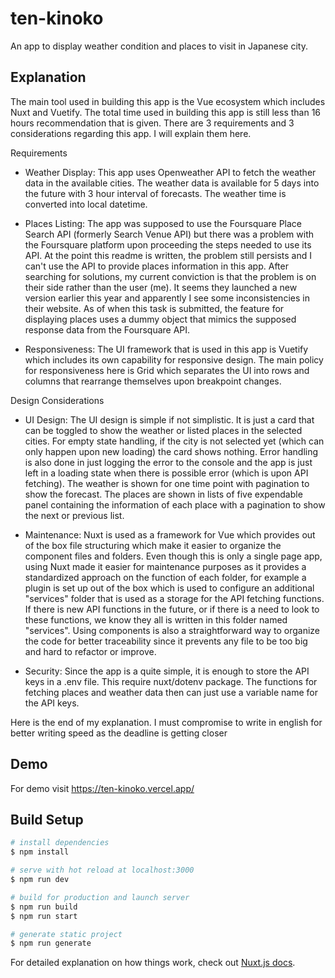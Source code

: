 # ten-kinoko

An app to display weather condition and places to visit in Japanese city.

## Explanation

The main tool used in building this app is the Vue ecosystem which includes Nuxt and Vuetify. The total time used in building this app is still less than 16 hours recommendation that is given. There are 3 requirements and 3 considerations regarding this app. I will explain them here.

Requirements

- Weather Display: This app uses Openweather API to fetch the weather data in the available cities. The weather data is available for 5 days into the future with 3 hour interval of forecasts. The weather time is converted into local datetime.

- Places Listing: The app was supposed to use the Foursquare Place Search API (formerly Search Venue API) but there was a problem with the Foursquare platform upon proceeding the steps needed to use its API. At the point this readme is written, the problem still persists and I can't use the API to provide places information in this app. After searching for solutions, my current conviction is that the problem is on their side rather than the user (me). It seems they launched a new version earlier this year and apparently I see some inconsistencies in their website. As of when this task is submitted, the feature for displaying places uses a dummy object that mimics the supposed response data from the Foursquare API.

- Responsiveness: The UI framework that is used in this app is Vuetify which includes its own capability for responsive design. The main policy for responsiveness here is Grid which separates the UI into rows and columns that rearrange themselves upon breakpoint changes.

Design Considerations

- UI Design: The UI design is simple if not simplistic. It is just a card that can be toggled to show the weather or listed places in the selected cities. For empty state handling, if the city is not selected yet (which can only happen upon new loading) the card shows nothing. Error handling is also done in just logging the error to the console and the app is just left in a loading state when there is possible error (which is upon API fetching). The weather is shown for one time point with pagination to show the forecast. The places are shown in lists of five expendable panel containing the information of each place with a pagination to show the next or previous list.

- Maintenance: Nuxt is used as a framework for Vue which provides out of the box file structuring which make it easier to organize the component files and folders. Even though this is only a single page app, using Nuxt made it easier for maintenance purposes as it provides a standardized approach on the function of each folder, for example a plugin is set up out of the box which is used to configure an additional "services" folder that is used as a storage for the API fetching functions. If there is new API functions in the future, or if there is a need to look to these functions, we know they all is written in this folder named "services". Using components is also a straightforward way to organize the code for better traceability since it prevents any file to be too big and hard to refactor or improve.

- Security: Since the app is a quite simple, it is enough to store the API keys in a .env file. This require nuxt/dotenv package. The functions for fetching places and weather data then can just use a variable name for the API keys.

Here is the end of my explanation. I must compromise to write in english for better writing speed as the deadline is getting closer

## Demo

For demo visit https://ten-kinoko.vercel.app/
## Build Setup

```bash
# install dependencies
$ npm install

# serve with hot reload at localhost:3000
$ npm run dev

# build for production and launch server
$ npm run build
$ npm run start

# generate static project
$ npm run generate
```

For detailed explanation on how things work, check out [Nuxt.js docs](https://nuxtjs.org).
